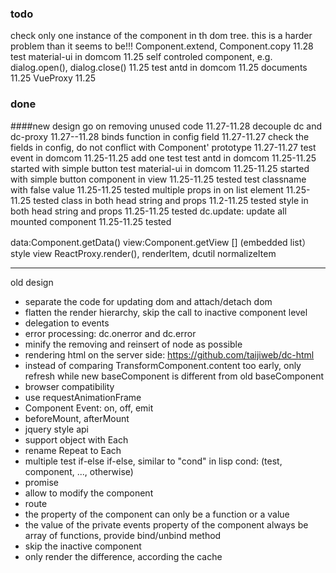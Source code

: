 ### todo
check only one instance of the component in th dom tree.
 this is a harder problem than it seems to be!!!
Component.extend, Component.copy 11.28
test material-ui in domcom 11.25
self controled component, e.g. dialog.open(), dialog.close() 11.25
test antd in domcom 11.25
documents 11.25
VueProxy 11.25

### done
####new design
go on removing unused code 11.27-11.28
decouple dc and dc-proxy 11.27--11.28
binds function in config field 11.27-11.27
check the fields in config, do not conflict with Component' prototype 11.27-11.27
test event in domcom 11.25-11.25 add one test
test antd in domcom 11.25-11.25 started with simple button
test material-ui in domcom 11.25-11.25 started with simple button
component in view 11.25-11.25 tested
test classname with false value 11.25-11.25 tested
multiple props in on  list element 11.25-11.25 tested
class in both head string and props 11.2-11.25 tested
style in both head string and props 11.25-11.25 tested
dc.update: update all mounted component 11.25-11.25 tested

data:Component.getData()
view:Component.getView
[] (embedded list） style  view
ReactProxy.render(), renderItem, dcutil normalizeItem

----------------------------------------------------------
old design
* separate the code for updating dom and attach/detach dom
* flatten the render hierarchy, skip the call to inactive component level
* delegation to events
* error processing: dc.onerror and dc.error
* minify the removing and reinsert of node as possible
* rendering html on the server side: https://github.com/taijiweb/dc-html
* instead of comparing TransformComponent.content too early, only refresh while new baseComponent is different from old baseComponent
* browser compatibility
* use requestAnimationFrame
* Component Event: on, off, emit
* beforeMount, afterMount
* jquery style api
* support object with Each
* rename Repeat to Each
* multiple test if-else if-else, similar to "cond" in lisp
  cond: (test, component, ..., otherwise)
* promise
* allow to modify the component
* route
* the property of the component can only be a function or a value
* the value of the private events property of the component always be array of functions, provide bind/unbind method
* skip the inactive component
* only render the difference, according the cache

